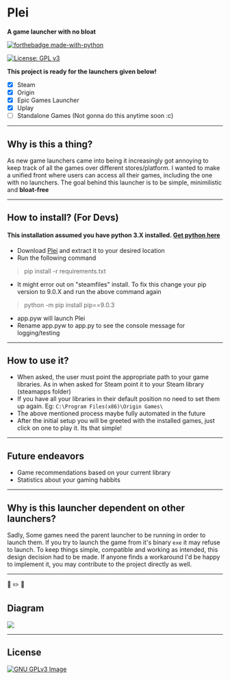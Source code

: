 
# Plei 
**A game launcher with no bloat**

[![forthebadge made-with-python](http://ForTheBadge.com/images/badges/made-with-python.svg)](https://www.python.org/)

[![License: GPL v3](https://img.shields.io/badge/License-GPLv3-blue.svg)](https://www.gnu.org/licenses/gpl-3.0)


**This project is ready for the launchers given below!** 

- [x] Steam
- [x] Origin
- [x] Epic Games Launcher
- [x] Uplay
- [ ] Standalone Games (Not gonna do this anytime soon :c)

---

## Why is this a thing?

As new game launchers came into being it increasingly got annoying to keep track of all the games over different stores/platform. I wanted to make a unified front where users can access all their games, including the one with no launchers. The goal behind this launcher is to be simple, minimilistic and **bloat-free**

---

## How to install? (For Devs)

#### This installation assumed you have python 3.X installed. [Get python here](https://www.python.org/ftp/python/3.8.1/python-3.8.1-amd64.exe)
 - Download [Plei](https://github.com/sakshatshinde/Plei/archive/master.zip) and extract it to your desired location
 - Run the following command
 > pip install -r requirements.txt
 - It might error out on "steamfiles" install. To fix this change your pip version to 9.0.X and run the above command again
 > python -m pip install pip==9.0.3 
 - app.pyw will launch Plei
 - Rename app.pyw to app.py to see the console message for logging/testing
 
---


## How to use it?

- When asked, the user must point the appropriate path to your game libraries. As in when asked for Steam point it to your Steam library (steamapps folder)
- If you have all your libraries in their default position no need to set them up again. Eg: `C:\Program Files(x86)\Origin Games\`
-  The above mentioned process maybe fully automated in the future
- After the initial setup you will be greeted with the installed games, just click on one to play it. Its that simple!

---

## Future endeavors 

 - Game recommendations based on your current library
 - Statistics about your gaming habbits
 
 ---
 
## Why is this launcher dependent on other launchers?

Sadly, Some games need the parent launcher to be running in order to launch them. If you try to launch the game from it's binary `exe` it may refuse to launch. To keep things simple, compatible and working as intended, this design decision had to be made. If anyone finds a workaround I'd be happy to implement it, you may contribute to the project directly as well. 

---

:triangular_ruler: :pencil2: :straight_ruler:
## Diagram 

[![](https://mermaid.ink/img/eyJjb2RlIjoiZ3JhcGggTFJcblxuQT5QbGVpXSAtLT4gU3t7U3RlYW19fVxuQSAtLT4gRXt7RUdTfX1cbkEgLS0-IE97e09yaWdpbn19XG5BIC0tPiBVe3t1UGxheX19XG5BIC0tPiBCe3tiYXR0bGVOZXR9fVxuQSAtLT4gUFtPZmZsaW5lIEdhbWVzXVxuUyAtLT4gTihTdG9yZSBOZXR3b3JrIFByb3RvY29sKVxuRSAtLT4gTihTdG9yZSBOZXR3b3JrIFByb3RvY29sKVxuTyAtLT4gTihTdG9yZSBOZXR3b3JrIFByb3RvY29sKVxuVSAtLT4gTihTdG9yZSBOZXR3b3JrIFByb3RvY29sKVxuQiAtLT4gTihTdG9yZSBOZXR3b3JrIFByb3RvY29sKVxuUCAtLT4gYmluKEJpbmFyeSBFWEUpXG5OIC0uLT4gTChbTGF1bmNoIHRoZSBnYW1lXSlcbmJpbiAtLi0-IEwiLCJtZXJtYWlkIjp7InRoZW1lIjoiZGVmYXVsdCJ9fQ)](https://mermaid-js.github.io/mermaid-live-editor/#/edit/eyJjb2RlIjoiZ3JhcGggTFJcblxuQT5QbGVpXSAtLT4gU3t7U3RlYW19fVxuQSAtLT4gRXt7RUdTfX1cbkEgLS0-IE97e09yaWdpbn19XG5BIC0tPiBVe3t1UGxheX19XG5BIC0tPiBCe3tiYXR0bGVOZXR9fVxuQSAtLT4gUFtPZmZsaW5lIEdhbWVzXVxuUyAtLT4gTihTdG9yZSBOZXR3b3JrIFByb3RvY29sKVxuRSAtLT4gTihTdG9yZSBOZXR3b3JrIFByb3RvY29sKVxuTyAtLT4gTihTdG9yZSBOZXR3b3JrIFByb3RvY29sKVxuVSAtLT4gTihTdG9yZSBOZXR3b3JrIFByb3RvY29sKVxuQiAtLT4gTihTdG9yZSBOZXR3b3JrIFByb3RvY29sKVxuUCAtLT4gYmluKEJpbmFyeSBFWEUpXG5OIC0uLT4gTChbTGF1bmNoIHRoZSBnYW1lXSlcbmJpbiAtLi0-IEwiLCJtZXJtYWlkIjp7InRoZW1lIjoiZGVmYXVsdCJ9fQ)

---

## License
[![GNU GPLv3 Image](https://www.gnu.org/graphics/gplv3-127x51.png)](http://www.gnu.org/licenses/gpl-3.0.en.html)
